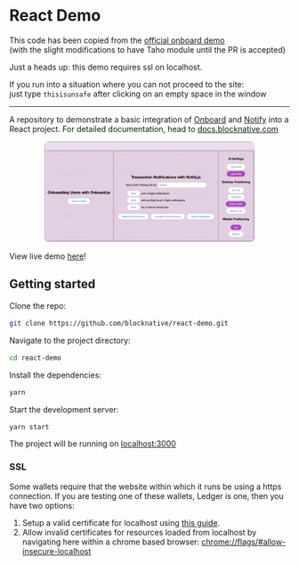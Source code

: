 # React Demo

This code has been copied from the [official onboard demo](https://github.com/blocknative/react-demo) \
(with the slight modifications to have Taho module until the PR is accepted)

Just a heads up: this demo requires ssl on localhost.

If you run into a situation where you can not proceed to the site: \
just type `thisisunsafe` after clicking on an empty space in the window

---

A repository to demonstrate a basic integration of 
[Onboard](https://github.com/blocknative/onboard) 
and [Notify](https://github.com/blocknative/onboard) into a React project.
For detailed documentation, head to [docs.blocknative.com](https://docs.blocknative.com)


<div align="center">
  <img style="border-radius: 8px" width="75%" src="assets/react-demo.png">
</div>

View live demo [here](https://reactdemo.blocknative.com/)!

## Getting started

Clone the repo:

```bash
git clone https://github.com/blocknative/react-demo.git
```

Navigate to the project directory:

```bash
cd react-demo
```

Install the dependencies:

```bash
yarn
```

Start the development server:

```bash
yarn start
```

The project will be running on [localhost:3000](http://localhost:3000)

### SSL
Some wallets require that the website within which it runs be using a https 
connection. If you are testing one of these wallets, Ledger is one, then you have
two options:
 1. Setup a valid certificate for localhost using [this guide](https://www.freecodecamp.org/news/how-to-set-up-https-locally-with-create-react-app/).
 2. Allow invalid certificates for resources loaded from localhost by navigating here within a chrome based browser: [chrome://flags/#allow-insecure-localhost](chrome://flags/#allow-insecure-localhost)
